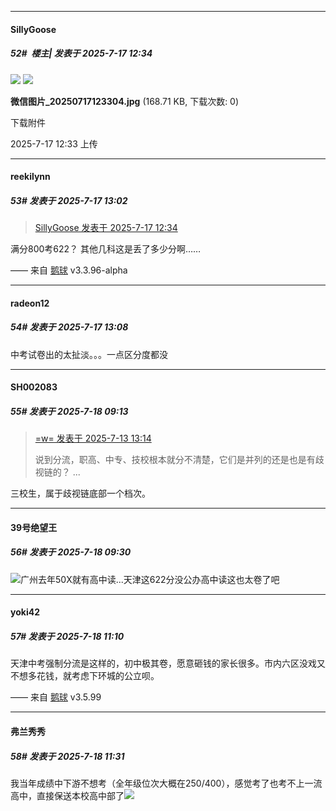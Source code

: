 ﻿
*****

####  SillyGoose  
##### 52#         楼主| 发表于 2025-7-17 12:34

<img src="https://static.stage1st.com/image/smiley/face2017/051.png" referrerpolicy="no-referrer">

<img src="https://img.stage1st.com/forum/202507/17/123359cz9qmmvc0nzv8z0x.jpg" referrerpolicy="no-referrer">

<strong>微信图片_20250717123304.jpg</strong> (168.71 KB, 下载次数: 0)

下载附件

2025-7-17 12:33 上传


*****

####  reekilynn  
##### 53#       发表于 2025-7-17 13:02

<blockquote><a href="httphttps://stage1st.com/2b/forum.php?mod=redirect&amp;goto=findpost&amp;pid=68112316&amp;ptid=2256354" target="_blank">SillyGoose 发表于 2025-7-17 12:34</a></blockquote>
满分800考622？
其他几科这是丢了多少分啊……

—— 来自 [鹅球](https://www.pgyer.com/xfPejhuq) v3.3.96-alpha


*****

####  radeon12  
##### 54#       发表于 2025-7-17 13:08

中考试卷出的太扯淡。。。一点区分度都没


*****

####  SH002083  
##### 55#       发表于 2025-7-18 09:13

<blockquote><a href="httphttps://stage1st.com/2b/forum.php?mod=redirect&amp;goto=findpost&amp;pid=68091174&amp;ptid=2256354" target="_blank">=w= 发表于 2025-7-13 13:14</a>

说到分流，职高、中专、技校根本就分不清楚，它们是并列的还是也是有歧视链的？ ...</blockquote>
三校生，属于歧视链底部一个档次。


*****

####  39号绝望王  
##### 56#       发表于 2025-7-18 09:30

<img src="https://static.stage1st.com/image/smiley/face2017/004.gif" referrerpolicy="no-referrer">广州去年50X就有高中读...天津这622分没公办高中读这也太卷了吧


*****

####  yoki42  
##### 57#       发表于 2025-7-18 11:10

天津中考强制分流是这样的，初中极其卷，愿意砸钱的家长很多。市内六区没戏又不想多花钱，就考虑下环城的公立呗。

—— 来自 [鹅球](https://www.pgyer.com/GcUxKd4w) v3.5.99


*****

####  弗兰秀秀  
##### 58#       发表于 2025-7-18 11:31

我当年成绩中下游不想考（全年级位次大概在250/400），感觉考了也考不上一流高中，直接保送本校高中部了<img src="https://static.stage1st.com/image/smiley/face2017/048.png" referrerpolicy="no-referrer">


